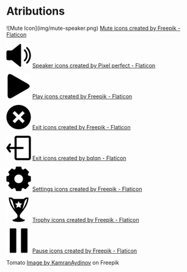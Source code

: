 <h1>Atributions</h1>
![Mute Icon](img/mute-speaker.png)
<a href="https://www.flaticon.com/free-icons/mute" title="mute icons">Mute icons created by Freepik - Flaticon</a>

![Unmute Icon](img/volume.png)
<a href="https://www.flaticon.com/free-icons/speaker" title="speaker icons">Speaker icons created by Pixel perfect - Flaticon</a>

![Play Icon](img/play-button-arrowhead.png)
<a href="https://www.flaticon.com/free-icons/play" title="play icons">Play icons created by Freepik - Flaticon</a>

![Exit Icon](img/cancel-button.png)
<a href="https://www.flaticon.com/free-icons/exit" title="exit icons">Exit icons created by Freepik - Flaticon</a>

![Leave Icon](img/exitIcon.png)
<a href="https://www.flaticon.com/free-icons/exit" title="exit icons">Exit icons created by bqlqn - Flaticon</a>

![Settings Icon](img/gear.png)
<a href="https://www.flaticon.com/free-icons/settings" title="settings icons">Settings icons created by Freepik - Flaticon</a>

![Trophy Icon](img/trophy-for-sports.png)
<a href="https://www.flaticon.com/free-icons/trophy" title="trophy icons">Trophy icons created by Freepik - Flaticon</a>

![Pause Icon](img/pause.png)
<a href= "https://www.flaticon.com/free-icons/pause" title="pause icons">Pause icons created by Freepik - Flaticon</a>

Tomato
<a href="https://www.freepik.com/free-photo/top-view-tomato-branch-woodserving-board-chopped-tomatoes-dark-background_17235605.htm#query=chopped%20tomatoes&position=0&from_view=keyword">Image by KamranAydinov</a> on Freepik

